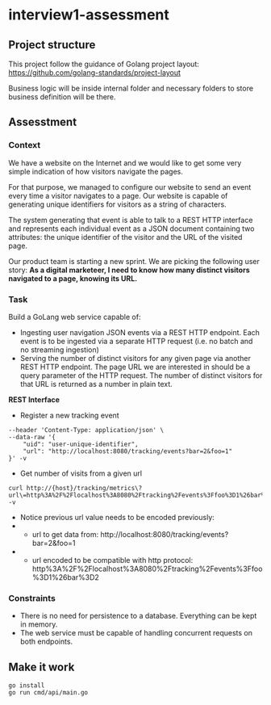 # interview1-assessment

## Project structure
This project follow the guidance of Golang project layout: https://github.com/golang-standards/project-layout

Business logic will be inside internal folder and necessary folders to store business definition will be there.

## Assesstment

### Context

We have a website on the Internet and we would like to get some very simple indication of how visitors navigate the pages.

For that purpose, we managed to configure our website to send an event every time a visitor navigates to a page. Our website is capable of generating unique identifiers for visitors as a string of characters.

The system generating that event is able to talk to a REST HTTP interface and represents each individual event as a JSON document containing two attributes: the unique identifier of the visitor and the URL of the visited page.

Our product team is starting a new sprint. We are picking the following user story:
**As a digital marketeer, I need to know how many distinct visitors navigated to a page, knowing its URL.**
 
### Task
Build a GoLang web service capable of:
* Ingesting user navigation JSON events via a REST HTTP endpoint. Each event is to be ingested via a separate HTTP request (i.e. no batch and no streaming ingestion)
* Serving the number of distinct visitors for any given page via another REST HTTP endpoint. The page URL we are interested in should be a query parameter of the HTTP request. The number of distinct visitors for that URL is returned as a number in plain text.

**REST Interface**

* Register a new tracking event
```curl --location --request POST 'http://{hosot}/tracking/events' \
--header 'Content-Type: application/json' \
--data-raw '{
    "uid": "user-unique-identifier",
    "url": "http://localhost:8080/tracking/events?bar=2&foo=1"
}' -v
```

* Get number of visits from a given url
```
curl http://{host}/tracking/metrics\?url\=http%3A%2F%2Flocalhost%3A8080%2Ftracking%2Fevents%3Ffoo%3D1%26bar%3D2 -v
```
* Notice previous url value needs to be encoded previously:
* * url to get data from: http://localhost:8080/tracking/events?bar=2&foo=1
* * url encoded to be compatible with http protocol: http%3A%2F%2Flocalhost%3A8080%2Ftracking%2Fevents%3Ffoo%3D1%26bar%3D2


### Constraints
* There is no need for persistence to a database. Everything can be kept in memory.
* The web service must be capable of handling concurrent requests on both endpoints.


## Make it work
```
go install
go run cmd/api/main.go
```
